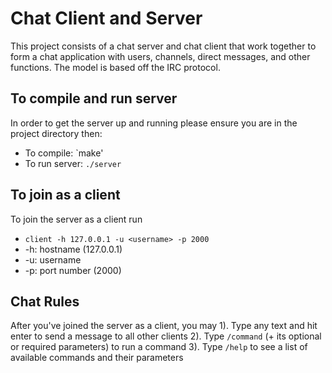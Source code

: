 # Chat Client and Server
This project consists of a chat server and chat client that work together to form a chat application with users, channels, direct messages, and other functions. The model is based off the IRC protocol.

## To compile and run server
In order to get the server up and running please ensure you are in the project directory then:
  - To compile: `make'
  - To run server: `./server`

## To join as a client
To join the server as a client run
  - `client -h 127.0.0.1 -u <username> -p 2000`
  - -h: hostname  (127.0.0.1)
  - -u: username
  - -p: port number (2000)

## Chat Rules
After you've joined the server as a client, you may
1). Type any text and hit enter to send a message to all other clients
2). Type `/command` (+ its optional or required parameters) to run a command
3). Type `/help` to see a list of available commands and their parameters
